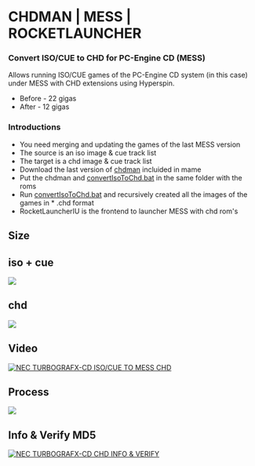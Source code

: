 # CHDMAN | MESS | ROCKETLAUNCHER

### Convert ISO/CUE to CHD for PC-Engine CD (MESS)
Allows running ISO/CUE games of the PC-Engine CD system (in this case) under MESS with CHD extensions using Hyperspin.

* Before - 22 gigas
* After - 12 gigas

### Introductions 
* You need merging and updating the games of the last MESS version
* The source is an iso image & cue track list
* The target is a chd image & cue track list
* Download the last version of [chdman](https://www.mamedev.org/release.php) incluided in mame
* Put the chdman and [convertIsoToChd.bat](https://github.com/vicboma1/Hyperspin-convert-iso-to-chd-pc-engine-cd-for-mess/raw/master/script/convertISOtoCHD.bat) in the same folder with the roms
* Run [convertIsoToChd.bat](https://github.com/vicboma1/Hyperspin-convert-iso-to-chd-pc-engine-cd-for-mess/raw/master/script/convertISOtoCHD.bat) and recursively created all the images of the games in * .chd format
* RocketLauncherIU is the frontend to launcher MESS with chd rom's


## Size

## iso + cue

![](https://github.com/vicboma1/Hyperspin-convert-iso-to-chd-pc-engine-cd-for-mess/raw/master/images/chd.png)

## chd

![](https://github.com/vicboma1/Hyperspin-convert-iso-to-chd-pc-engine-cd-for-mess/raw/master/images/chdfiles.png)

## Video
[![NEC TURBOGRAFX-CD ISO/CUE TO MESS CHD](https://github.com/vicboma1/Hyperspin-convert-iso-to-chd-pc-engine-cd-for-mess/raw/master/images/preYoutube.png)](https://youtu.be/ChgCzShdApc "NEC TURBOGRAFX-CD ISO/CUE TO MESS CHD")

## Process

![](https://github.com/vicboma1/Hyperspin-convert-iso-to-chd-pc-engine-cd-for-mess/blob/master/images/chdmanToChd.gif)


## Info & Verify MD5

[![NEC TURBOGRAFX-CD CHD INFO & VERIFY](https://github.com/vicboma1/Hyperspin-convert-iso-to-chd-pc-engine-cd-for-mess/raw/master/images/preyoutube1.png)](https://gaming.youtube.com/watch?v=gs5G4z3gp6g&feature=share "NEC TURBOGRAFX-CD ISO/CUE TO MESS CHD INFO & VERIFY")

